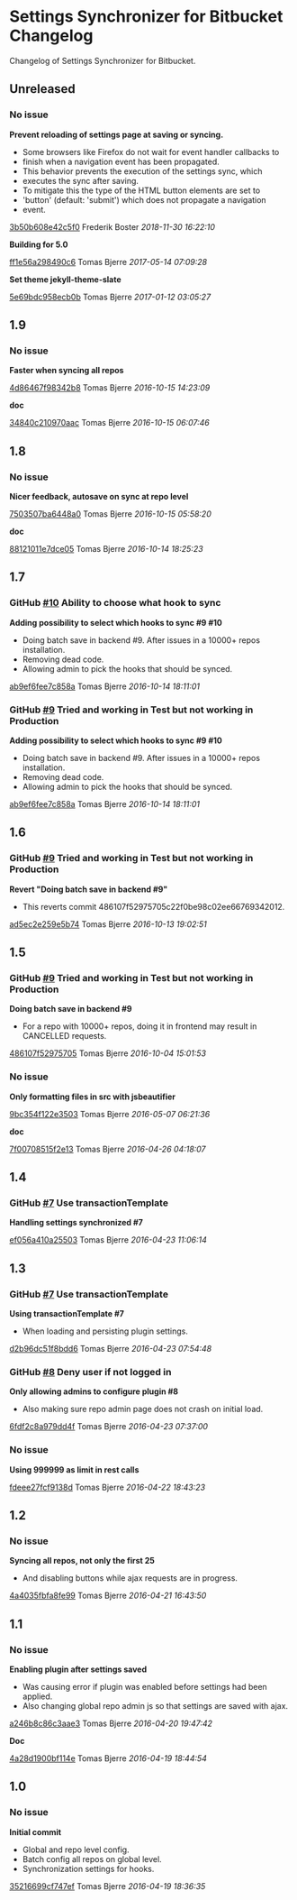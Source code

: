 # Settings Synchronizer for Bitbucket Changelog

Changelog of Settings Synchronizer for Bitbucket.

## Unreleased
### No issue

**Prevent reloading of settings page at saving or syncing.**

 * Some browsers like Firefox do not wait for event handler callbacks to 
 * finish when a navigation event has been propagated. 
 * This behavior prevents the execution of the settings sync, which 
 * executes the sync after saving. 
 * To mitigate this the type of the HTML button elements are set to 
 * &#39;button&#39; (default: &#39;submit&#39;) which does not propagate a navigation 
 * event. 

[3b50b608e42c5f0](https://github.com/tomasbjerre/settings-synchronizer-for-bitbucket-plugin/commit/3b50b608e42c5f0) Frederik Boster *2018-11-30 16:22:10*

**Building for 5.0**


[ff1e56a298490c6](https://github.com/tomasbjerre/settings-synchronizer-for-bitbucket-plugin/commit/ff1e56a298490c6) Tomas Bjerre *2017-05-14 07:09:28*

**Set theme jekyll-theme-slate**


[5e69bdc958ecb0b](https://github.com/tomasbjerre/settings-synchronizer-for-bitbucket-plugin/commit/5e69bdc958ecb0b) Tomas Bjerre *2017-01-12 03:05:27*


## 1.9
### No issue

**Faster when syncing all repos**


[4d86467f98342b8](https://github.com/tomasbjerre/settings-synchronizer-for-bitbucket-plugin/commit/4d86467f98342b8) Tomas Bjerre *2016-10-15 14:23:09*

**doc**


[34840c210970aac](https://github.com/tomasbjerre/settings-synchronizer-for-bitbucket-plugin/commit/34840c210970aac) Tomas Bjerre *2016-10-15 06:07:46*


## 1.8
### No issue

**Nicer feedback, autosave on sync at repo level**


[7503507ba6448a0](https://github.com/tomasbjerre/settings-synchronizer-for-bitbucket-plugin/commit/7503507ba6448a0) Tomas Bjerre *2016-10-15 05:58:20*

**doc**


[88121011e7dce05](https://github.com/tomasbjerre/settings-synchronizer-for-bitbucket-plugin/commit/88121011e7dce05) Tomas Bjerre *2016-10-14 18:25:23*


## 1.7
### GitHub [#10](https://github.com/tomasbjerre/settings-synchronizer-for-bitbucket-plugin/issues/10) Ability to choose what hook to sync

**Adding possibility to select which hooks to sync #9 #10**

 * Doing batch save in backend #9. After issues in a 10000+ repos installation. 
 * Removing dead code. 
 * Allowing admin to pick the hooks that should be synced. 

[ab9ef6fee7c858a](https://github.com/tomasbjerre/settings-synchronizer-for-bitbucket-plugin/commit/ab9ef6fee7c858a) Tomas Bjerre *2016-10-14 18:11:01*


### GitHub [#9](https://github.com/tomasbjerre/settings-synchronizer-for-bitbucket-plugin/issues/9) Tried and working in Test but not working in Production

**Adding possibility to select which hooks to sync #9 #10**

 * Doing batch save in backend #9. After issues in a 10000+ repos installation. 
 * Removing dead code. 
 * Allowing admin to pick the hooks that should be synced. 

[ab9ef6fee7c858a](https://github.com/tomasbjerre/settings-synchronizer-for-bitbucket-plugin/commit/ab9ef6fee7c858a) Tomas Bjerre *2016-10-14 18:11:01*


## 1.6
### GitHub [#9](https://github.com/tomasbjerre/settings-synchronizer-for-bitbucket-plugin/issues/9) Tried and working in Test but not working in Production

**Revert "Doing batch save in backend #9"**

 * This reverts commit 486107f52975705c22f0be98c02ee66769342012. 

[ad5ec2e259e5b74](https://github.com/tomasbjerre/settings-synchronizer-for-bitbucket-plugin/commit/ad5ec2e259e5b74) Tomas Bjerre *2016-10-13 19:02:51*


## 1.5
### GitHub [#9](https://github.com/tomasbjerre/settings-synchronizer-for-bitbucket-plugin/issues/9) Tried and working in Test but not working in Production

**Doing batch save in backend #9**

 * For a repo with 10000+ repos, doing it in frontend may result in CANCELLED requests. 

[486107f52975705](https://github.com/tomasbjerre/settings-synchronizer-for-bitbucket-plugin/commit/486107f52975705) Tomas Bjerre *2016-10-04 15:01:53*


### No issue

**Only formatting files in src with jsbeautifier**


[9bc354f122e3503](https://github.com/tomasbjerre/settings-synchronizer-for-bitbucket-plugin/commit/9bc354f122e3503) Tomas Bjerre *2016-05-07 06:21:36*

**doc**


[7f00708515f2e13](https://github.com/tomasbjerre/settings-synchronizer-for-bitbucket-plugin/commit/7f00708515f2e13) Tomas Bjerre *2016-04-26 04:18:07*


## 1.4
### GitHub [#7](https://github.com/tomasbjerre/settings-synchronizer-for-bitbucket-plugin/issues/7) Use transactionTemplate

**Handling settings synchronized #7**


[ef056a410a25503](https://github.com/tomasbjerre/settings-synchronizer-for-bitbucket-plugin/commit/ef056a410a25503) Tomas Bjerre *2016-04-23 11:06:14*


## 1.3
### GitHub [#7](https://github.com/tomasbjerre/settings-synchronizer-for-bitbucket-plugin/issues/7) Use transactionTemplate

**Using transactionTemplate #7**

 * When loading and persisting plugin settings. 

[d2b96dc51f8bdd6](https://github.com/tomasbjerre/settings-synchronizer-for-bitbucket-plugin/commit/d2b96dc51f8bdd6) Tomas Bjerre *2016-04-23 07:54:48*


### GitHub [#8](https://github.com/tomasbjerre/settings-synchronizer-for-bitbucket-plugin/issues/8) Deny user if not logged in

**Only allowing admins to configure plugin #8**

 * Also making sure repo admin page does not crash on initial load. 

[6fdf2c8a979dd4f](https://github.com/tomasbjerre/settings-synchronizer-for-bitbucket-plugin/commit/6fdf2c8a979dd4f) Tomas Bjerre *2016-04-23 07:37:00*


### No issue

**Using 999999 as limit in rest calls**


[fdeee27fcf9138d](https://github.com/tomasbjerre/settings-synchronizer-for-bitbucket-plugin/commit/fdeee27fcf9138d) Tomas Bjerre *2016-04-22 18:43:23*


## 1.2
### No issue

**Syncing all repos, not only the first 25**

 * And disabling buttons while ajax requests are in progress. 

[4a4035fbfa8fe99](https://github.com/tomasbjerre/settings-synchronizer-for-bitbucket-plugin/commit/4a4035fbfa8fe99) Tomas Bjerre *2016-04-21 16:43:50*


## 1.1
### No issue

**Enabling plugin after settings saved**

 * Was causing error if plugin was enabled before settings had been applied. 
 * Also changing global repo admin js so that settings are saved with ajax. 

[a246b8c86c3aae3](https://github.com/tomasbjerre/settings-synchronizer-for-bitbucket-plugin/commit/a246b8c86c3aae3) Tomas Bjerre *2016-04-20 19:47:42*

**Doc**


[4a28d1900bf114e](https://github.com/tomasbjerre/settings-synchronizer-for-bitbucket-plugin/commit/4a28d1900bf114e) Tomas Bjerre *2016-04-19 18:44:54*


## 1.0
### No issue

**Initial commit**

 * Global and repo level config. 
 * Batch config all repos on global level. 
 * Synchronization settings for hooks. 

[35216699cf747ef](https://github.com/tomasbjerre/settings-synchronizer-for-bitbucket-plugin/commit/35216699cf747ef) Tomas Bjerre *2016-04-19 18:36:35*


